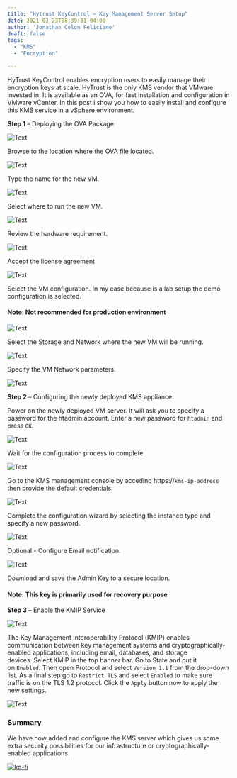 ```yaml
---
title: "Hytrust KeyControl – Key Management Server Setup"
date: 2021-03-23T08:39:31-04:00
author: 'Jonathan Colon Feliciano'
draft: false
tags:
  - "KMS"
  - "Encryption"

---
```


HyTrust KeyControl enables encryption users to easily manage their encryption keys at scale. HyTrust is the only KMS vendor that VMware invested in. It is available as an OVA, for fast installation and configuration in VMware vCenter. In this post i show you how to easily install and configure this KMS service in a vSphere environment.

**Step 1** – Deploying the OVA Package

![Text](/img/2021-03-13_15-51-1024x727.webp#center)

Browse to the location where the OVA file located.

![Text](/img/2021-03-13_15-52-1024x445.webp#center)

Type the name for the new VM.

![Text](/img/2021-03-13_15-53-1024x574.webp#center)

Select where to run the new VM.

![Text](/img/2021-03-13_15-54-1024x582.webp#center)

Review the hardware requirement.

![Text](/img/2021-03-13_15-55-1024x576.webp#center)

Accept the license agreement

![Text](/img/2021-03-13_15-56-1024x578.webp#center)

Select the VM configuration. In my case because is a lab setup the demo configuration is selected.

#### Note: Not recommended for production environment

![Text](/img/2021-03-13_15-56_1-1024x575.webp#center)

Select the Storage and Network where the new VM will be running.

![Text](/img/2021-03-13_15-57-1024x575.webp#center)

Specify the VM Network parameters.

![Text](/img/2021-03-13_16-01-1024x575.webp#center)

**Step 2** – Configuring the newly deployed KMS appliance.

Power on the newly deployed VM server. It will ask you to specify a password for the htadmin account. Enter a new password for `htadmin` and press `OK`.

![Text](/img/2021-03-13_16-17-1024x757.webp#center)

Wait for the configuration process to complete

![Text](/img/2021-03-13_16-17_1-1024x764.webp#center)

Go to the KMS management console by acceding https://`kms-ip-address` then provide the default credentials.

![Text](/img/2021-03-13_16-35.webp#center)

Complete the configuration wizard by selecting the instance type and specify a new password.

![Text](/img/2021-03-13_16-37_1-1024x281.webp#center)

Optional - Configure Email notification.

![Text](/img/2021-03-13_16-39-1-1024x982.webp#center)

Download and save the Admin Key to a secure location.

#### Note: This key is primarily used for recovery purpose

**Step 3** – Enable the KMIP Service

![Text](/img/2021-03-13_16-39_1-1024x379.webp#center)

The Key Management Interoperability Protocol (KMIP) enables communication between key management systems and cryptographically-enabled applications, including email, databases, and storage devices. Select KMIP in the top banner bar. Go to State and put it on `Enabled`. Then open Protocol and select `Version 1.1` from the drop-down list. As a final step go to `Restrict TLS` and select `Enabled` to make sure traffic is on the TLS 1.2 protocol. Click the `Apply` button now to apply the new settings.

![Text](/img/2021-03-13_20-34-1024x403.webp#center)

### Summary

We have now added and configure the KMS server which gives us some extra security possibilities for our infrastructure or cryptographically-enabled applications.

[![ko-fi](https://ko-fi.com/img/githubbutton_sm.svg)](https://ko-fi.com/F1F8DEV80)
